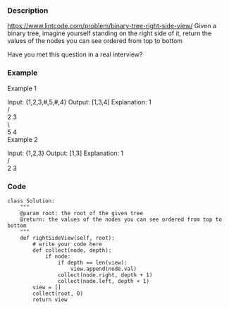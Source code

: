 ### Description
https://www.lintcode.com/problem/binary-tree-right-side-view/
Given a binary tree, imagine yourself standing on the right side of it, return the values of the nodes you can see ordered from top to bottom

Have you met this question in a real interview?  

### Example
Example 1

Input: {1,2,3,#,5,#,4}
Output: [1,3,4]
Explanation:
   1            
 /   \
2     3         
 \     \
  5     4       
Example 2

Input: {1,2,3}
Output: [1,3]
Explanation:
   1            
 /   \
2     3        

### Code
```
class Solution:
    """
    @param root: the root of the given tree
    @return: the values of the nodes you can see ordered from top to bottom
    """
    def rightSideView(self, root):
        # write your code here
        def collect(node, depth):
            if node:
                if depth == len(view):
                    view.append(node.val)
                collect(node.right, depth + 1)
                collect(node.left, depth + 1)
        view = []
        collect(root, 0)
        return view
```